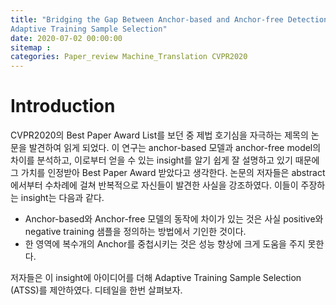 ```yaml
---
title: "Bridging the Gap Between Anchor-based and Anchor-free Detection via
Adaptive Training Sample Selection"
date: 2020-07-02 00:00:00
sitemap :
categories: Paper_review Machine_Translation CVPR2020
---
```


# Introduction
CVPR2020의 Best Paper Award List를 보던 중 제법 호기심을 자극하는 제목의 논문을 발견하여 읽게 되었다.
이 연구는 anchor-based 모델과 anchor-free model의 차이를 분석하고, 
이로부터 얻을 수 있는 insight를 알기 쉽게 잘 설명하고 있기 때문에 그 가치를 인정받아 Best Paper Award 받았다고 생각한다. 
논문의 저자들은 abstract에서부터 수차례에 걸쳐 반복적으로 자신들이 발견한 사실을 강조하였다. 
이들이 주장하는 insight는 다음과 같다.

* Anchor-based와 Anchor-free 모델의 동작에 차이가 있는 것은 사실 positive와 negative training 샘플을 정의하는 방법에서 기인한 것이다. 
* 한 영역에 복수개의 Anchor를 중첩시키는 것은 성능 향상에 크게 도움을 주지 못한다. 

저자들은 이 insight에 아이디어를 더해 Adaptive Training Sample Selection (ATSS)를 제안하였다.
디테일을 한번 살펴보자.